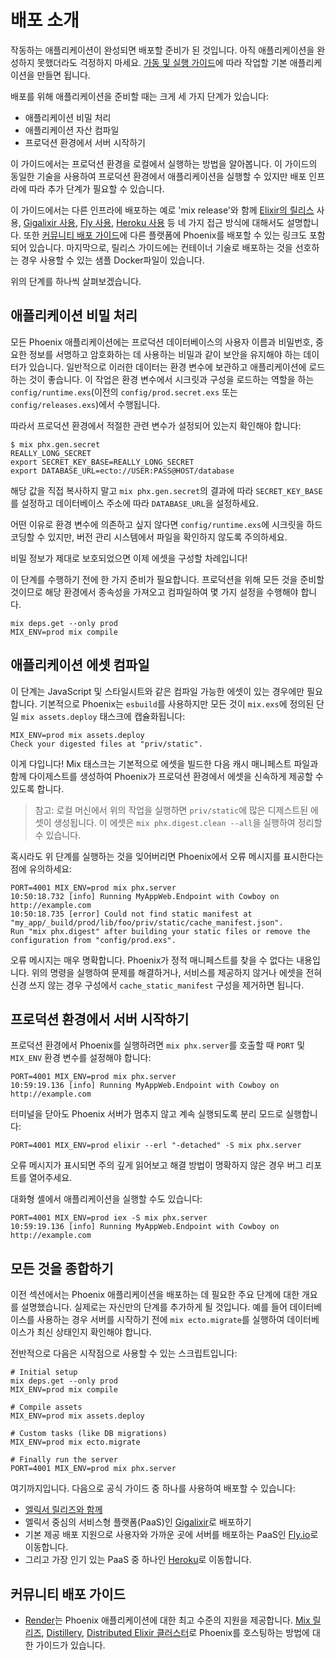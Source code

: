 # 배포 소개

작동하는 애플리케이션이 완성되면 배포할 준비가 된 것입니다.
아직 애플리케이션을 완성하지 못했더라도 걱정하지 마세요.
[가동 및 실행 가이드](up_and_running.html)에 따라 작업할 기본 애플리케이션을 만들면 됩니다.

배포를 위해 애플리케이션을 준비할 때는 크게 세 가지 단계가 있습니다:

- 애플리케이션 비밀 처리
- 애플리케이션 자산 컴파일
- 프로덕션 환경에서 서버 시작하기

이 가이드에서는 프로덕션 환경을 로컬에서 실행하는 방법을 알아봅니다.
이 가이드의 동일한 기술을 사용하여 프로덕션 환경에서 애플리케이션을 실행할 수 있지만 배포 인프라에 따라 추가 단계가 필요할 수 있습니다.

이 가이드에서는 다른 인프라에 배포하는 예로 'mix release'와 함께 [Elixir의 릴리스](releases.html) 사용, [Gigalixir 사용](gigalixir.html), [Fly 사용](fly.html), [Heroku 사용](heroku.html) 등 네 가지 접근 방식에 대해서도 설명합니다.
또한 [커뮤니티 배포 가이드](/deployment.md#community-deployment-guides)에 다른 플랫폼에 Phoenix를 배포할 수 있는 링크도 포함되어 있습니다.
마지막으로, 릴리스 가이드에는 컨테이너 기술로 배포하는 것을 선호하는 경우 사용할 수 있는 샘플 Docker파일이 있습니다.

위의 단계를 하나씩 살펴보겠습니다.

## 애플리케이션 비밀 처리

모든 Phoenix 애플리케이션에는 프로덕션 데이터베이스의 사용자 이름과 비밀번호, 중요한 정보를 서명하고 암호화하는 데 사용하는 비밀과 같이 보안을 유지해야 하는 데이터가 있습니다.
일반적으로 이러한 데이터는 환경 변수에 보관하고 애플리케이션에 로드하는 것이 좋습니다.
이 작업은 환경 변수에서 시크릿과 구성을 로드하는 역할을 하는 `config/runtime.exs`(이전의 `config/prod.secret.exs` 또는 `config/releases.exs`)에서 수행됩니다.

따라서 프로덕션 환경에서 적절한 관련 변수가 설정되어 있는지 확인해야 합니다:

```shell
$ mix phx.gen.secret
REALLY_LONG_SECRET
export SECRET_KEY_BASE=REALLY_LONG_SECRET
export DATABASE_URL=ecto://USER:PASS@HOST/database
```

해당 값을 직접 복사하지 말고 `mix phx.gen.secret`의 결과에 따라 `SECRET_KEY_BASE`를 설정하고 데이터베이스 주소에 따라 `DATABASE_URL`을 설정하세요.

어떤 이유로 환경 변수에 의존하고 싶지 않다면 `config/runtime.exs`에 시크릿을 하드 코딩할 수 있지만, 버전 관리 시스템에서 파일을 확인하지 않도록 주의하세요.

비밀 정보가 제대로 보호되었으면 이제 에셋을 구성할 차례입니다!

이 단계를 수행하기 전에 한 가지 준비가 필요합니다.
프로덕션을 위해 모든 것을 준비할 것이므로 해당 환경에서 종속성을 가져오고 컴파일하여 몇 가지 설정을 수행해야 합니다.

```shell
mix deps.get --only prod
MIX_ENV=prod mix compile
```

## 애플리케이션 에셋 컴파일

이 단계는 JavaScript 및 스타일시트와 같은 컴파일 가능한 에셋이 있는 경우에만 필요합니다.
기본적으로 Phoenix는 `esbuild`를 사용하지만 모든 것이 `mix.exs`에 정의된 단일 `mix assets.deploy` 태스크에 캡슐화됩니다:

```shell
MIX_ENV=prod mix assets.deploy
Check your digested files at "priv/static".
```

이게 다입니다! Mix 태스크는 기본적으로 에셋을 빌드한 다음 캐시 매니페스트 파일과 함께 다이제스트를 생성하여 Phoenix가 프로덕션 환경에서 에셋을 신속하게 제공할 수 있도록 합니다.

> 참고: 로컬 머신에서 위의 작업을 실행하면 `priv/static`에 많은 디제스트된 에셋이 생성됩니다.
> 이 에셋은 `mix phx.digest.clean --all`을 실행하여 정리할 수 있습니다.

혹시라도 위 단계를 실행하는 것을 잊어버리면 Phoenix에서 오류 메시지를 표시한다는 점에 유의하세요:

```shell
PORT=4001 MIX_ENV=prod mix phx.server
10:50:18.732 [info] Running MyAppWeb.Endpoint with Cowboy on http://example.com
10:50:18.735 [error] Could not find static manifest at "my_app/_build/prod/lib/foo/priv/static/cache_manifest.json".
Run "mix phx.digest" after building your static files or remove the configuration from "config/prod.exs".
```

오류 메시지는 매우 명확합니다. Phoenix가 정적 매니페스트를 찾을 수 없다는 내용입니다.
위의 명령을 실행하여 문제를 해결하거나, 서비스를 제공하지 않거나 에셋을 전혀 신경 쓰지 않는 경우 구성에서 `cache_static_manifest` 구성을 제거하면 됩니다.

## 프로덕션 환경에서 서버 시작하기

프로덕션 환경에서 Phoenix를 실행하려면 `mix phx.server`를 호출할 때 `PORT` 및 `MIX_ENV` 환경 변수를 설정해야 합니다:

```shell
PORT=4001 MIX_ENV=prod mix phx.server
10:59:19.136 [info] Running MyAppWeb.Endpoint with Cowboy on http://example.com
```

터미널을 닫아도 Phoenix 서버가 멈추지 않고 계속 실행되도록 분리 모드로 실행합니다:

```shell
PORT=4001 MIX_ENV=prod elixir --erl "-detached" -S mix phx.server
```

오류 메시지가 표시되면 주의 깊게 읽어보고 해결 방법이 명확하지 않은 경우 버그 리포트를 열어주세요.

대화형 셸에서 애플리케이션을 실행할 수도 있습니다:

```shell
PORT=4001 MIX_ENV=prod iex -S mix phx.server
10:59:19.136 [info] Running MyAppWeb.Endpoint with Cowboy on http://example.com
```

## 모든 것을 종합하기

이전 섹션에서는 Phoenix 애플리케이션을 배포하는 데 필요한 주요 단계에 대한 개요를 설명했습니다.
실제로는 자신만의 단계를 추가하게 될 것입니다.
예를 들어 데이터베이스를 사용하는 경우 서버를 시작하기 전에 `mix ecto.migrate`를 실행하여 데이터베이스가 최신 상태인지 확인해야 합니다.

전반적으로 다음은 시작점으로 사용할 수 있는 스크립트입니다:

```shell
# Initial setup
mix deps.get --only prod
MIX_ENV=prod mix compile

# Compile assets
MIX_ENV=prod mix assets.deploy

# Custom tasks (like DB migrations)
MIX_ENV=prod mix ecto.migrate

# Finally run the server
PORT=4001 MIX_ENV=prod mix phx.server
```

여기까지입니다.
다음으로 공식 가이드 중 하나를 사용하여 배포할 수 있습니다:

- [엘릭서 릴리즈와 함께](releases.html)
- 엘릭서 중심의 서비스형 플랫폼(PaaS)인 [Gigalixir](gigalixir.html)로 배포하기
- 기본 제공 배포 지원으로 사용자와 가까운 곳에 서버를 배포하는 PaaS인 [Fly.io](fly.html)로 이동합니다.
- 그리고 가장 인기 있는 PaaS 중 하나인 [Heroku](heroku.html)로 이동합니다.

## 커뮤니티 배포 가이드

- [Render](https://render.com)는 Phoenix 애플리케이션에 대한 최고 수준의 지원을 제공합니다.
  [Mix 릴리즈](https://render.com/docs/deploy-phoenix), [Distillery](https://render.com/docs/deploy-phoenix-distillery), [Distributed Elixir 클러스터](https://render.com/docs/deploy-elixir-cluster)로 Phoenix를 호스팅하는 방법에 대한 가이드가 있습니다.
